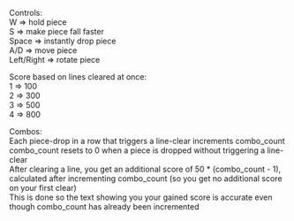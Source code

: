 Controls:<br>
    W => hold piece<br>
    S => make piece fall faster<br>
    Space => instantly drop piece<br>
    A/D => move piece<br>
    Left/Right => rotate piece

Score based on lines cleared at once:<br>
    1 => 100<br>
    2 => 300<br>
    3 => 500<br>
    4 => 800

Combos:<br>
    Each piece-drop in a row that triggers a line-clear increments combo_count<br>
    combo_count resets to 0 when a piece is dropped without triggering a line-clear<br>
    After clearing a line, you get an additional score of 50 * (combo_count - 1), calculated after incrementing combo_count (so you get no additional score on your first clear)<br>
    This is done so the text showing you your gained score is accurate even though combo_count has already been incremented